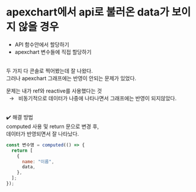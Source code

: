# apexchart에서 api로 불러온 data가 보이지 않을 경우
- API 함수안에서 할당하기
- apexchart 변수들에 직접 할당하기
<br>
두 가지 다 콘솔로 찍어봤는데 잘 나왔다.
<br>
그러나 apexchart 그래프에는 반영이 안되는 문제가 있었다.
<br>

문제는 내가 ref와 reactive를 사용했다는 것
<br>
&nbsp; → &nbsp;
비동기적으로 데이터가 나중에 나타나면서 그래프에는 반영이 되지않았다.
<br>
<br/>

:heavy_check_mark: 해결 방법 <br>
computed 사용 및 return 문으로 변경 후, <br>
데이터가 반영되면서 잘 나타났다.

```javascript
const 변수명 = computed(() => {
  return [
    {
      name: "이름",
      data,
    },
  ];
});
```

